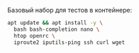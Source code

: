 Базовый набор для тестов в контейнере:

```bash
apt update && apt install -y \
  bash bash-completion nano \
  htop openrc \
  iproute2 iputils-ping ssh curl wget
```
